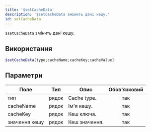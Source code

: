 ```yaml
---
title: '$setCacheData'
description: '$setCacheData змінить дані кешу.'
id: setCacheData
---
```


`$setCacheData` змінить дані кешу.

## Використання

```php
$setCacheData[type;cacheName;cacheKey;cacheValue]
```

## Параметри

| Поле          | Тип   | Опис          | Обов'язковий |
| ------------- | ----- | ------------- |:------------:|
| тип           | рядок | Cache type.   |     так      |
| cacheName     | рядок | Ім'я кешу.    |     так      |
| cacheKey      | рядок | Кеш ключа.    |     так      |
| значення кешу | рядок | Кеш значення. |     так      |